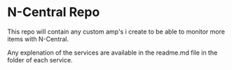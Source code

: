 # N-Central Repo

This repo will contain any custom amp's i create to be able to monitor more items with N-Central.

Any explenation of the services are available in the readme.md file in the folder of each service.
